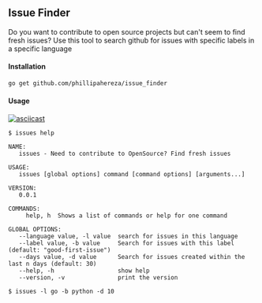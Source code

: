 ## Issue Finder

Do you want to contribute to open source projects but can't seem to find fresh issues?
Use this tool to search github for issues with specific labels in a specific language

#### Installation
```bash
go get github.com/phillipahereza/issue_finder
```



#### Usage

[![asciicast](https://asciinema.org/a/HwURcOP2S6G0g8QKcxl7XZD9n.svg)](https://asciinema.org/a/HwURcOP2S6G0g8QKcxl7XZD9n)

```
$ issues help

NAME:
   issues - Need to contribute to OpenSource? Find fresh issues

USAGE:
   issues [global options] command [command options] [arguments...]

VERSION:
   0.0.1

COMMANDS:
     help, h  Shows a list of commands or help for one command

GLOBAL OPTIONS:
   --language value, -l value  search for issues in this language
   --label value, -b value     Search for issues with this label (default: "good-first-issue")
   --days value, -d value      Search for issues created within the last n days (default: 30)
   --help, -h                  show help
   --version, -v               print the version
   
$ issues -l go -b python -d 10

```

